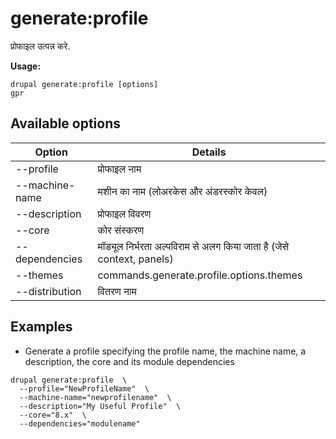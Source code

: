 # generate:profile
प्रोफाइल उत्पन्न करे.

**Usage:**
```
drupal generate:profile [options]
gpr
```

## Available options
Option | Details
-------|-------------
--profile | प्रोफाइल नाम
--machine-name | मशीन का नाम (लोअरकेस और अंडरस्कोर केवल)
--description | प्रोफाइल विवरण
--core | कोर संस्करण
--dependencies | मॉड्यूल निर्भरता अल्पविराम से अलग किया जाता है (जेसे context, panels)
--themes | commands.generate.profile.options.themes
--distribution | वितरण नाम

## Examples
* Generate a profile specifying the profile name, the machine name, a description, the core and its module dependencies
```
drupal generate:profile  \
  --profile="NewProfileName"  \
  --machine-name="newprofilename"  \
  --description="My Useful Profile"  \
  --core="8.x"  \
  --dependencies="modulename"
```
